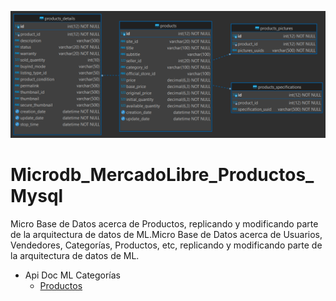 ![Index app](./doc/DER/microdb_mercadolibre_productos.png)

# Microdb_MercadoLibre_Productos_Mysql
Micro Base de Datos acerca de Productos, replicando y modificando parte de la arquitectura de datos de ML.Micro Base de Datos acerca de Usuarios, Vendedores, Categorías, Productos, etc, replicando y modificando parte de la arquitectura de datos de ML.

* Api Doc ML Categorías 
  * [Productos](https://developers.mercadolibre.com.ar/es_ar/publica-productos) 

